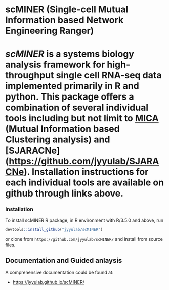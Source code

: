 # scMINER (Single-cell Mutual Information based Network Engineering Ranger)

*scMINER* is a **systems biology** analysis framework for high-throughput single cell RNA-seq data implemented primarily in R and python. This package offers a combination of several individual tools including but not limit to [MICA](https://github.com/jyyulab/MICA) (Mutual Information based Clustering analysis) and [SJARACNe] (https://github.com/jyyulab/SJARACNe). Installation instructions for each individual tools are available on github through links above.
=======


### Installation
To install scMINER R package, in R environment with R/3.5.0 and above, run

```R
devtools::install_github("jyyulab/scMINER") 
```
or clone from `https://github.com/jyyulab/scMINER/` and install from source files.


## Documentation and Guided anlaysis
A comprehensive documentation could be found at:  
- https://jyyulab.github.io/scMINER/
